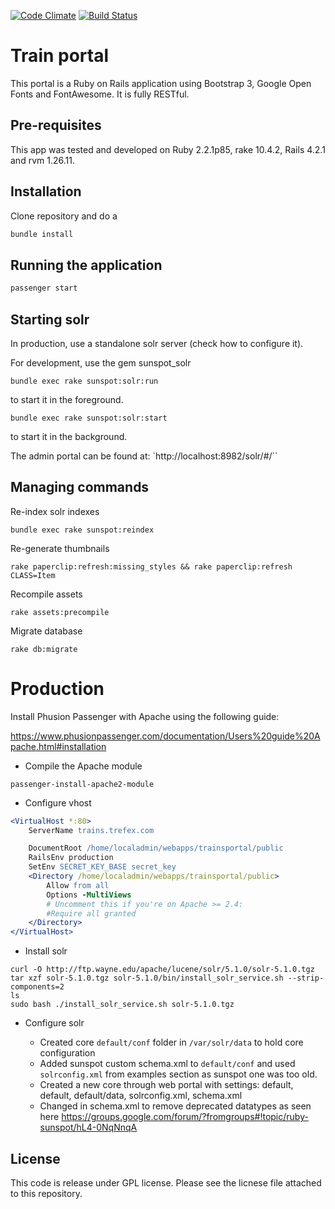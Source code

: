 [![Code Climate](https://codeclimate.com/github/Trefex/trainsportal/badges/gpa.svg)](https://codeclimate.com/github/Trefex/trainsportal)
[![Build Status](https://travis-ci.org/Trefex/trainsportal.svg)](https://travis-ci.org/Trefex/trainsportal)


# Train portal

This portal is a Ruby on Rails application using Bootstrap 3, Google Open Fonts and FontAwesome.
It is fully RESTful.

## Pre-requisites

This app was tested and developed on Ruby 2.2.1p85, rake 10.4.2, Rails 4.2.1 and rvm 1.26.11.

## Installation

Clone repository and do a

```bash
bundle install
```

## Running the application

```bash
passenger start
```

## Starting solr

In production, use a standalone solr server (check how to configure it).

For development, use the gem sunspot_solr

```
bundle exec rake sunspot:solr:run
```

to start it in the foreground.

```
bundle exec rake sunspot:solr:start
```

to start it in the background.

The admin portal can be found at: `http://localhost:8982/solr/#/``

## Managing commands

Re-index solr indexes

```
bundle exec rake sunspot:reindex
```

Re-generate thumbnails

```
rake paperclip:refresh:missing_styles && rake paperclip:refresh CLASS=Item
```

Recompile assets

```
rake assets:precompile
```

Migrate database

```
rake db:migrate
```

# Production

Install Phusion Passenger with Apache using the following guide:

https://www.phusionpassenger.com/documentation/Users%20guide%20Apache.html#installation

* Compile the Apache module

```
passenger-install-apache2-module
```

* Configure vhost

```apache
<VirtualHost *:80>
    ServerName trains.trefex.com

    DocumentRoot /home/localadmin/webapps/trainsportal/public
    RailsEnv production
    SetEnv SECRET_KEY_BASE secret_key
    <Directory /home/localadmin/webapps/trainsportal/public>
        Allow from all
        Options -MultiViews
        # Uncomment this if you're on Apache >= 2.4:
        #Require all granted
    </Directory>
</VirtualHost>
```

* Install solr

```
curl -O http://ftp.wayne.edu/apache/lucene/solr/5.1.0/solr-5.1.0.tgz
tar xzf solr-5.1.0.tgz solr-5.1.0/bin/install_solr_service.sh --strip-components=2
ls
sudo bash ./install_solr_service.sh solr-5.1.0.tgz
```

* Configure solr

  * Created core `default/conf` folder in `/var/solr/data` to hold core configuration
  * Added sunspot custom schema.xml to `default/conf` and used `solrconfig.xml` from examples section as sunspot one was too old.
  * Created a new core through web portal with settings: default, default, default/data, solrconfig.xml, schema.xml
  * Changed in schema.xml to remove deprecated datatypes as seen here https://groups.google.com/forum/?fromgroups#!topic/ruby-sunspot/hL4-0NqNnqA


## License

This code is release under GPL license. Please see the licnese file attached to this repository.
